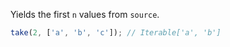 Yields the first `n` values from `source`.

```js
take(2, ['a', 'b', 'c']); // Iterable['a', 'b']
```
